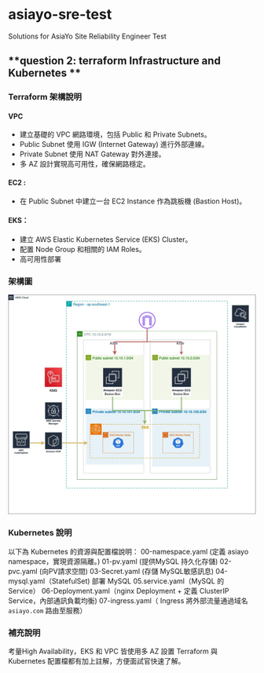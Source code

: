 # asiayo-sre-test
Solutions for AsiaYo Site Reliability Engineer Test

## **question 2: terraform Infrastructure and Kubernetes **

### **Terraform 架構說明**
#### VPC
- 建立基礎的 VPC 網路環境，包括 Public 和 Private Subnets。
- Public Subnet 使用 IGW (Internet Gateway) 進行外部連線。
- Private Subnet 使用 NAT Gateway 對外連接。
- 多 AZ 設計實現高可用性，確保網路穩定。

#### EC2 :
- 在 Public Subnet 中建立一台 EC2 Instance 作為跳板機 (Bastion Host)。

#### EKS：
- 建立 AWS Elastic Kubernetes Service (EKS) Cluster。
- 配置 Node Group 和相關的 IAM Roles。
- 高可用性部署

### **架構圖**
![Architecture Overview](./asiayo-sre-test-AWS-architecture.jpg)

### **Kubernetes 說明**
以下為 Kubernetes 的資源與配置檔說明：
00-namespace.yaml (定義 asiayo namespace，實現資源隔離。)
01-pv.yaml (提供MySQL 持久化存儲)
02-pvc.yaml (向PV請求空間)
03-Secret.yaml (存儲 MySQL敏感訊息)
04-mysql.yaml（StatefulSet) 部署 MySQL
05.service.yaml（MySQL 的 Service）
06-Deployment.yaml（nginx Deployment + 定義 ClusterIP Service，內部通訊負載均衡)
07-ingress.yaml（ Ingress 將外部流量通過域名 `asiayo.com` 路由至服務）

### 補充說明
考量High Availability，EKS 和 VPC 皆使用多 AZ 設置
Terraform 與 Kubernetes 配置檔都有加上註解，方便面試官快速了解。